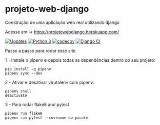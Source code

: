 # projeto-web-django

Construção de uma aplicação web real utilizando django

Acesse em -> https://projetowebdjango.herokuapp.com/

[![Updates](https://pyup.io/repos/github/henriquelima1984/projeto-web-django/shield.svg)](https://pyup.io/repos/github/henriquelima1984/projeto-web-django/)
[![Python 3](https://pyup.io/repos/github/henriquelima1984/projeto-web-django/python-3-shield.svg)](https://pyup.io/repos/github/henriquelima1984/projeto-web-django/)
[![codecov](https://codecov.io/gh/henriquelima1984/projeto-web-django/branch/main/graph/badge.svg?token=9UOHWJMH4C)](https://codecov.io/gh/henriquelima1984/projeto-web-django)
[![Django CI](https://github.com/henriquelima1984/projeto-web-django/actions/workflows/python-app.yml/badge.svg?branch=main)](https://github.com/henriquelima1984/projeto-web-django/actions/workflows/python-app.yml)

Passo a passo para rodar esse site.

1 - Instale o pipenv e depois todas as dependências dentro do seu projeto:
```console
pip install -q pipenv
pipenv sync --dev
```

2 - Ativar e desativar virutalenv com pipenv:
```console
pipenv shell 
deactivate
```

3 - Para rodar flake8 and pytest
```console
pipenv run flake8
pipenv run pytest --cov=nome do pacote
```